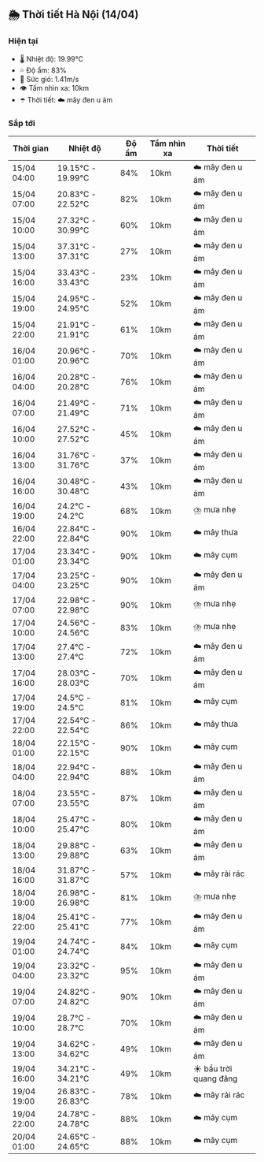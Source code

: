 ## 🌦️ Thời tiết Hà Nội (14/04)

### Hiện tại

- 🌡️ Nhiệt độ: 19.99℃
- 💦 Độ ẩm: 83%
- 💨 Sức gió: 1.41m/s
- 👁️ Tầm nhìn xa: 10km
- ☂️ Thời tiết: ☁️ mây đen u ám

### Sắp tới

| Thời gian | Nhiệt độ | Độ ẩm | Tầm nhìn xa | Thời tiết |
| --- | --- | --- | --- | --- |
| 15/04 04:00 | 19.15℃ - 19.99℃ | 84% | 10km | ☁️ mây đen u ám |
| 15/04 07:00 | 20.83℃ - 22.52℃ | 82% | 10km | ☁️ mây đen u ám |
| 15/04 10:00 | 27.32℃ - 30.99℃ | 60% | 10km | ☁️ mây đen u ám |
| 15/04 13:00 | 37.31℃ - 37.31℃ | 27% | 10km | ☁️ mây đen u ám |
| 15/04 16:00 | 33.43℃ - 33.43℃ | 23% | 10km | ☁️ mây đen u ám |
| 15/04 19:00 | 24.95℃ - 24.95℃ | 52% | 10km | ☁️ mây đen u ám |
| 15/04 22:00 | 21.91℃ - 21.91℃ | 61% | 10km | ☁️ mây đen u ám |
| 16/04 01:00 | 20.96℃ - 20.96℃ | 70% | 10km | ☁️ mây đen u ám |
| 16/04 04:00 | 20.28℃ - 20.28℃ | 76% | 10km | ☁️ mây đen u ám |
| 16/04 07:00 | 21.49℃ - 21.49℃ | 71% | 10km | ☁️ mây đen u ám |
| 16/04 10:00 | 27.52℃ - 27.52℃ | 45% | 10km | ☁️ mây đen u ám |
| 16/04 13:00 | 31.76℃ - 31.76℃ | 37% | 10km | ☁️ mây đen u ám |
| 16/04 16:00 | 30.48℃ - 30.48℃ | 43% | 10km | ☁️ mây đen u ám |
| 16/04 19:00 | 24.2℃ - 24.2℃ | 68% | 10km | ⛈️ mưa nhẹ |
| 16/04 22:00 | 22.84℃ - 22.84℃ | 90% | 10km | ☁️ mây thưa |
| 17/04 01:00 | 23.34℃ - 23.34℃ | 90% | 10km | ☁️ mây cụm |
| 17/04 04:00 | 23.25℃ - 23.25℃ | 90% | 10km | ☁️ mây đen u ám |
| 17/04 07:00 | 22.98℃ - 22.98℃ | 90% | 10km | ⛈️ mưa nhẹ |
| 17/04 10:00 | 24.56℃ - 24.56℃ | 83% | 10km | ⛈️ mưa nhẹ |
| 17/04 13:00 | 27.4℃ - 27.4℃ | 72% | 10km | ☁️ mây đen u ám |
| 17/04 16:00 | 28.03℃ - 28.03℃ | 70% | 10km | ☁️ mây đen u ám |
| 17/04 19:00 | 24.5℃ - 24.5℃ | 81% | 10km | ☁️ mây cụm |
| 17/04 22:00 | 22.54℃ - 22.54℃ | 86% | 10km | ☁️ mây thưa |
| 18/04 01:00 | 22.15℃ - 22.15℃ | 90% | 10km | ☁️ mây cụm |
| 18/04 04:00 | 22.94℃ - 22.94℃ | 88% | 10km | ☁️ mây đen u ám |
| 18/04 07:00 | 23.55℃ - 23.55℃ | 87% | 10km | ☁️ mây đen u ám |
| 18/04 10:00 | 25.47℃ - 25.47℃ | 80% | 10km | ☁️ mây đen u ám |
| 18/04 13:00 | 29.88℃ - 29.88℃ | 63% | 10km | ☁️ mây đen u ám |
| 18/04 16:00 | 31.87℃ - 31.87℃ | 57% | 10km | ☁️ mây rải rác |
| 18/04 19:00 | 26.98℃ - 26.98℃ | 81% | 10km | ⛈️ mưa nhẹ |
| 18/04 22:00 | 25.41℃ - 25.41℃ | 77% | 10km | ☁️ mây đen u ám |
| 19/04 01:00 | 24.74℃ - 24.74℃ | 84% | 10km | ☁️ mây cụm |
| 19/04 04:00 | 23.32℃ - 23.32℃ | 95% | 10km | ☁️ mây đen u ám |
| 19/04 07:00 | 24.82℃ - 24.82℃ | 90% | 10km | ☁️ mây đen u ám |
| 19/04 10:00 | 28.7℃ - 28.7℃ | 70% | 10km | ☁️ mây đen u ám |
| 19/04 13:00 | 34.62℃ - 34.62℃ | 49% | 10km | ☁️ mây đen u ám |
| 19/04 16:00 | 34.21℃ - 34.21℃ | 49% | 10km | ☀️ bầu trời quang đãng |
| 19/04 19:00 | 26.83℃ - 26.83℃ | 78% | 10km | ☁️ mây rải rác |
| 19/04 22:00 | 24.78℃ - 24.78℃ | 88% | 10km | ☁️ mây cụm |
| 20/04 01:00 | 24.65℃ - 24.65℃ | 88% | 10km | ☁️ mây cụm |
